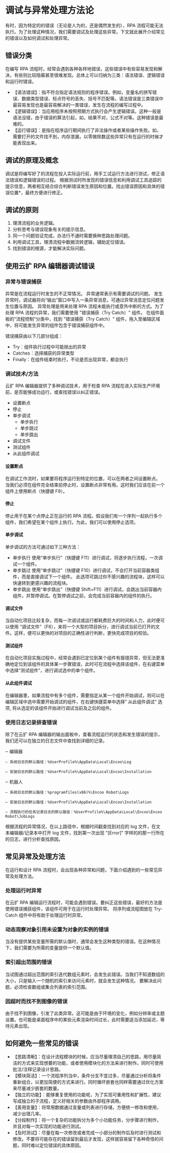 # 调试与异常处理方法论

有时，因为特定的的错误（无论是人为的，还是偶然发生的），RPA 流程可能无法执行。为了处理这种情况，我们需要调试及处理这些异常。下文就此展开介绍常见的错误以及如何调试和处理异常。

## 错误分类

在编写 RPA 流程时，经常会遇到各种各样地错误，这些错误中有些容易发现和解决，有些则比较隐蔽甚至很难发现。总体上可以归纳为三类：语法错误、逻辑错误和运行时错误。

- 【语法错误】：指不符合指定语法规则的程序错误。例如，变量名的拼写错误、数据类型错误、标点符号的丢失、括号不匹配等。语法错误是三类错误中最容易发现也是最容易解决的一类错误，发生在流程的编写过程中。
- 【逻辑错误】：当应用程序未按照预期方式执行会产生逻辑错误。这种一般是语法没错，由于错误的算法引起，如，结果不对，公式不对等。这种错误是最难的。
- 【运行错误】：是指在程序运行期间执行了非法操作或者某些操作失败。如，需要打开的文件找不到，内存泄漏，以零做除数这些异常只有在运行的时候才能表现出来。

## 调试的原理及概念

调试是将编写好了的流程在投入实际运行前，用手工试运行方法进行测试，修正语法错误和逻辑错误的过程。
根据测试时所发现的错误信息和利用调试工具追踪的提示信息，两者相互结合综合判断错误发生原因和位置。找出错误原因和具体的错误位置*，最终方便进行修正。

## 调试的原则

1. 理清流程的业务逻辑。
2. 分析思考与错误现象有关的提示信息。
3. 同一个问题验证完成，办法行不通时需要换种思路处理问题。
4. 利用调试工具，理清流程中数据流转逻辑，辅助定位错误。
5. 找到错误的根源，才能解决实际问题。

## 使用云扩 RPA 编辑器调试错误

### 异常与错误捕获

异常是在流程运行时发生的不正常情况。 异常通常表示有需要调试的问题。 发生异常时，调试器将向“输出”窗口中写入一条异常消息，可通过异常消息定位问题发生位置与原因。
异常处理是用来处理 RPA 流程未能执行或意外中断的方式。为了处理 RPA 流程的异常，我们需要使用 "错误捕获（Try Catch）" 组件。
在组件面板的“流程控制”分类中，找到 "错误捕获（Try Catch）" 组件，拖入至编辑区域中，将可能发生异常的组件包含于错误捕获组件中。

错误捕获由以下几部分组成：

- Try：组件执行过程中可能抛出的异常
- Catches：选择捕获的异常类型
- Finally：在组件结束时执行，不论是否出现异常，都会执行

### 调试技术/方法

云扩 RPA 编辑器提供了多种调试技术，用于检查 RPA 流程在进入实际生产环境前，是否能够成功运行，或查找错误以纠正错误。

- 设置断点
- 停止
- 单步调试
    - 单步执行
    - 单步跳过
    - 单步跳出
- 调试文件
- 测试组件
- 从此组件调试

#### 设置断点

在调试工作流时，如果要将程序运行到特定的位置，可以在两者之间设置断点。
当我们必须在组件完全结束前停止时，设置断点非常有用。这时我们应该在前一个组件上使用断点（快捷键 F9）。

#### 停止

停止用于在某个点停止正在运行的 RPA 流程。假设我们有一个序列一起执行多个组件，我们希望在某个组件上执行。为此，我们可以使用停止选项。

#### 单步调试

单步调试的方法可通过如下三种方法：

- 单步执行
使用“单步执行”（快捷键 F11）进行调试，将逐步执行流程，一次调试一个组件。
- 单步跳过
使用“单步跳过”（快捷键 F10）进行调试，不会打开当前容器类组件，而是直接调试下一个组件。
此选项可跳过你不感兴趣的流程块，这样可以快速转到更感兴趣的流程块。
- 单步跳出
使用“单步跳出”（快捷键 Shift+F11）进行调试，会跳出当前容器内组件，并暂停调试。在暂停调试之前，会完成当前容器内的组件的执行。

#### 调试文件

当自动化项目比较复杂，而每一次调试或运行都耗费巨大的时间和人力，此时便可以使用 “调试文件”（F6），来将一个大型的项目拆分，进行调试当前已打开的文件。这样，便可以更快的对项目的正确性进行判断，更快完成项目的校验。

#### 测试组件

在自动化项目实施过程中，经常会遇到已定位到某个组件有报错异常，但无法更准确地定位到该组件的具体某一步骤错误，此时可在流程中选择该组件，在右键菜单中选择“测试组件”，进行调试选中的单个组件。

#### 从此组件调试

在编辑器里，如果流程中有多个组件，需要指定从某一个组件开始调试，则可以在编辑区域中选中需要开始调试的组件，在右键快捷菜单中选择“ 从此组件调试” 选项, 将从选定的该组件开始进行调试当前及之后的组件。

### 使用日志记录排查错误

除了在云扩 RPA 编辑器的输出面板中，查看流程运行的状态和发生错误的提示，我们还可以在独立的日志文件中查找到详细的记录。

‒ 编辑器

    ‒ 系统日志的默认路径：%UserProfile%\AppData\Local\Encoo\Log

    ‒ 安装日志的默认路径：%UserProfile%\AppData\Local\Encoo\Installation

‒ 机器人

    ‒ 系统日志的默认路径：%programfiles(x86)%\Encoo Robot\Logs

    ‒ 安装日志的默认路径：%UserProfile%\AppData\Local\Encoo\Installation

    ‒ 流程执行的任务记录日志的默认路径：%UserProfile%\AppData\Local\Encoo\Encoo Robot\JobLogs

根据流程的异常情况，在以上路径中，根据时间戳查找到对应的 log 文件，在文本编辑器/记录本中打开 log 文件，找到第一次出现 "[Error]" 字样的的那一行所在的日志，进行分析查找原因。

## 常见异常及处理方法

在运行和设计 RPA 流程时，会出现各种异常和问题，下面介绍遇到的一些常见异常及处理方法。

### 处理运行时异常

在云扩 RPA 编辑运行流程时，可能会遇到错误。要纠正这些错误，最好的方法是使用错误捕获组件，该组件可用于在运行时处理异常。
将序列或流程图放在 Try-Catch 组件中将有助于处理运行时异常。

### 动态观察对象引用未设置为对象的实例的错误

当没有提供某些变量所需的默认值时，通常会发生这种类型的错误。在这种情况下，我们需要为所需的变量提供一个默认值。

### 索引超出范围的错误

当试图通过超出范围的索引迭代数组元素时，会发生此错误。当我们不知道数组的大小，只是输入一个随机的索引来访问元素时，就会发生这种情况。
要解决此问题，必须检查数组或集合列表的索引范围。

### 因超时而找不到图像的错误

由于找不到图像，引发了此类异常。这可能是由于环境的变化，例如分辨率或主题设置。也可能是桌面程序中的某些元素渲染时间过长，此时需要适当添加延迟，等待元素出现。

## 如何避免一些常见的错误

- 【思路清晰】：在设计流程模块的时候，应当尽量理清自己的思路，用尽量简洁的方式来实现想要的功能，或者使用模块化的方法来进行制作。同时可使用批注/注释记录设计思路。
- 【模块简洁】：一个流程序列当中，条件分支不宜过多，尽量通过分析将条件重新组合，以更加简便的方式来进行。同时循环嵌套也同样需要通过优化方案来尽量减少嵌套的数量。
- 【独立的功能】：能够重复使用的功能呢，为了实现可重用性和扩展性，建议写成独立的子流程，定义好相关的参数由外部程序调用。
- 【善用变量】：将常用数据通过变量或列表进行存储，方便统一修改和使用，减少出错几率。
- 【分段制作】：将一个复杂的功能拆分为多个小功能任务，分步骤进行制作，并且对每一次实现的功能进行测试。
- 【及时测试】：尽量在每一次修改或者完成一小部分的制作后及时进行测试和修改。不要将可能存在的错误留到最后才发现，这样就容易留下各种奇怪的问题，同时难以定位错误的具体原因。
